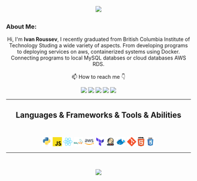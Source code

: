 <h1 align="center">
  <a href="https://git.io/typing-svg">
    <img src="https://readme-typing-svg.herokuapp.com/?lines=Ivan+Roussev&center=true&size=30">
  </a>
</h1>
   
### About Me:
<p align="center">
  Hi, I'm <b>Ivan Roussev</b>, I recently graduated from British Columbia Institute of Technology Studing a wide variety of aspects. From developing programs to deploying services on aws, containerized systems using Docker. Connecting programs to local MySQL databses or cloud databases AWS RDS.
  <br>

  <br>
  📫 How to reach me 👇
</p>
<p align="center"> 
<a href="https://www.linkedin.com/in/ivan-roussev/"><img src="https://img.shields.io/badge/linkedin-%230077B5.svg?&style=for-the-badge&logo=linkedin&logoColor=white" height=23></a> 
<a href="mailto:ivan.roussev12@gmail.com"><img src="https://img.shields.io/badge/Gmail-D14836?style=for-the-badge&logo=gmail&logoColor=white" height=23></a> 
<a href="http://wa.me//2365912725"><img src="https://img.shields.io/badge/WhatsApp-25D366?style=for-the-badge&logo=whatsapp&logoColor=white" height=23></a> 
<a href="https://github.com/IvanRoussev/"><img src="https://img.shields.io/badge/GitHub-100000?style=for-the-badge&logo=github&logoColor=white" height=23></a> 
<a href="https://t.me/ivanroussev"><img src="https://img.shields.io/badge/Telegram-2CA5E0?style=for-the-badge&logo=telegram&logoColor=white" height=23></a></p>
<hr>
<h2 align="center">Languages & Frameworks & Tools & Abilities</h2><br>
<p align="center">
<!--   <code><img title="C" height="25" src="images/c.svg"></code> -->
  <img title="Python" height="25" src="images/python-original.svg">
  <img title="Javascript" height="25" src="images/javascript.svg">
  <img title="react" height="25" src="images/react-original.svg">
  <img title="mysql" height="25" src="images/icons8-mysql-logo(2).svg">
  <img title="aws" height="25" src="images/aws.svg">
  <img title="terraform" height="25" src="images/terraform.svg">
  <img title="terraform" height="25" src="images/jenkins.svg">
  <img title="CSS" height="25" src="images/docker.svg">
  <img title="Git" height="25" src="images/git-original.svg">
  <img title="HTML5" height="25" src="images/html5.svg">
  <img title="CSS" height="25" src="images/css.svg">

<!--   <code><img title="Microsoft Visual Studio" height="25" src="images/visualstudio.png"></code> -->
</p>

<hr>

<!-- <h2 align="center">⚡ Stats ⚡</h2> -->
<br>

<p align="center">
<a href="https://github.com/IvanRoussev/">
      <img width=325  src="https://github-readme-stats.vercel.app/api/top-langs/?username=IvanRoussev&layout=compact&theme=react&show_icons=true" />
 </a>
<!-- <a href="https://github.com/IvanRoussev/">
      <img width=450  src="https://github-readme-stats.vercel.app/api?username=IvanRoussev&theme=react&show_icons=true" />
 </a> -->

</p>

